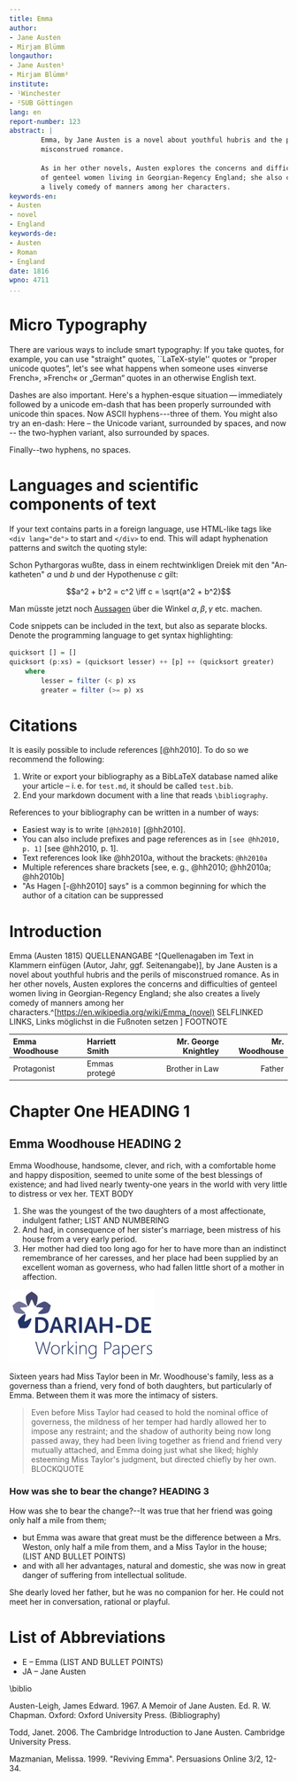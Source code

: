 ```yaml
---
title: Emma 
author:
- Jane Austen
- Mirjam Blümm
longauthor:
- Jane Austen¹
- Mirjam Blümm²
institute: 
- ¹Winchester
- ²SUB Göttingen
lang: en
report-number: 123
abstract: |
        Emma, by Jane Austen is a novel about youthful hubris and the perils of
        misconstrued romance. 
        
        As in her other novels, Austen explores the concerns and difficulties
        of genteel women living in Georgian-Regency England; she also creates
        a lively comedy of manners among her characters. 
keywords-en: 
- Austen
- novel
- England 
keywords-de: 
- Austen
- Roman
- England 
date: 1816
wpno: 4711
...
```


# Micro Typography

There are various ways to include smart typography: If you take quotes, for example, you can use "straight" quotes, ``LaTeX-style'' quotes or “proper unicode quotes”, let's see what happens when someone uses «inverse French», »French« or „German“ quotes in an otherwise English text.

Dashes are also important. Here's a hyphen-esque situation — immediately followed by a unicode em-dash that has been properly surrounded with unicode thin spaces. Now ASCII hyphens---three of them. You might also try an en-dash: Here – the Unicode variant, surrounded by spaces, and now -- the two-hyphen variant, also surrounded by spaces.

Finally--two hyphens, no spaces.


# Languages and scientific components of text

If your text contains parts in a foreign language, use HTML-like tags like `<div lang="de">` to start and `</div>` to end. This will adapt hyphenation patterns and switch the quoting style:

<div lang="de">

Schon Pythargoras wußte, dass in einem rechtwinkligen Dreiek mit den "Ankatheten" $a$ und $b$ und der Hypothenuse $c$ gilt:

$$a^2 + b^2 = c^2 \iff c = \sqrt{a^2 + b^2}$$

Man müsste jetzt noch [Aussagen](http://de.wikipedia.org/Aussage) über die Winkel $\alpha, \beta, \gamma$ etc. machen.

</div>

Code snippets can be included in the text, but also as separate blocks. Denote the programming language to get syntax highlighting:

```haskell
quicksort [] = []
quicksort (p:xs) = (quicksort lesser) ++ [p] ++ (quicksort greater)
    where
        lesser = filter (< p) xs
        greater = filter (>= p) xs
```

# Citations

It is easily possible to include references [@hh2010]. To do so we recommend the following:

1. Write or export your bibliography as a BibLaTeX database named alike your article – i. e. for `test.md`, it should be called `test.bib`.
2. End your markdown document with a line that reads `\bibliography`.

References to your bibliography can be written in a number of ways:

* Easiest way is to write `[@hh2010]` [@hh2010]. 
* You can also include prefixes and page references as in `[see @hh2010, p. 1]` [see @hh2010, p. 1].
* Text references look like @hh2010a, without the brackets: `@hh2010a`
* Multiple references share brackets [see, e. g., @hh2010; @hh2010a; @hh2010b]
* "As Hagen [-@hh2010] says" is a common beginning for which the author of a citation can be suppressed

# Introduction 

 Emma (Austen 1815) QUELLENANGABE ^[Quellenagaben im Text in Klammern einfügen (Autor, Jahr, ggf. Seitenangabe)], by Jane Austen is a novel about youthful hubris and the perils of misconstrued romance. As in her other novels, Austen explores the concerns and difficulties of genteel women living in Georgian-Regency England; she also creates a lively comedy of manners among her characters.^[<https://en.wikipedia.org/wiki/Emma_(novel)> SELFLINKED LINKS, Links möglichst in die Fußnoten setzen ] FOOTNOTE

| Emma Woodhouse | Harriett Smith | Mr. George Knightley  | Mr. Woodhouse |
| :------------- | :------------- |  -------------------: | -------------:|
| Protagonist    | Emmas protegé  | Brother in Law        | Father        |



# Chapter One HEADING 1 


## Emma Woodhouse HEADING 2 


Emma Woodhouse, handsome, clever, and rich, with a comfortable home and happy disposition, seemed to unite some of the best blessings of existence; and
had lived nearly twenty-one years in the world with very little to distress or vex her. TEXT BODY

1. She was the youngest of the two daughters of a most affectionate, indulgent father; LIST AND NUMBERING
2. And had, in consequence of her sister's marriage, been mistress of his house from a very early period.
3. Her mother had died too long ago for her to have more than an indistinct remembrance of her caresses, and her place had been supplied by an excellent woman as governess, who had fallen little short of a mother in affection.

![BILDUNTERSCHRIFT ](img/Logo_Working-Papers.png)

Sixteen years had Miss Taylor been in Mr. Woodhouse's family, less as a governess than a friend, very fond of both daughters, but particularly of Emma. Between them it was more the intimacy of sisters.

> Even before Miss Taylor had ceased to hold the nominal office of governess, the mildness of her temper had hardly allowed her to impose any restraint; and the shadow of authority being now long passed away, they had been living together as friend and friend very mutually attached, and Emma doing just what she liked; highly esteeming Miss Taylor's judgment, but directed chiefly by her own. BLOCKQUOTE 


### How was she to bear the change? HEADING 3 


How was she to bear the change?--It was true that her friend was going only half a mile from them;

- but Emma was aware that great must be the difference between a Mrs. Weston, only half a mile from them, and a Miss Taylor in the house; (LIST AND BULLET POINTS)
- and with all her advantages, natural and domestic, she was now in great danger of suffering from intellectual solitude.

She dearly loved her father, but he was no companion for her. He could not meet her in conversation, rational or playful.


# List of Abbreviations


- E – Emma (LIST AND BULLET POINTS)
- JA – Jane Austen


\biblio


Austen-Leigh, James Edward. 1967. A Memoir of Jane Austen. Ed. R. W. Chapman. Oxford: Oxford University Press. (Bibliography)

Todd, Janet. 2006. The Cambridge Introduction to Jane Austen. Cambridge University Press.

Mazmanian, Melissa. 1999. "Reviving Emma". Persuasions Online 3/2, 12-34.


